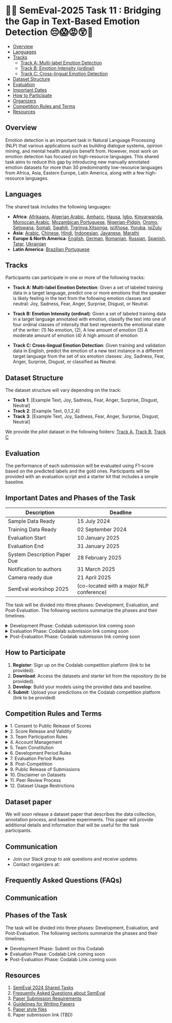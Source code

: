 # 🤗😲  SemEval-2025 Task 11 : Bridging the Gap in Text-Based Emotion Detection 😔😱😡😲🤮

- [Overview](#overview)
- [Languages](#languages)
- [Tracks](#tracks)
  - [Track A: Multi-label Emotion Detection](#track-a-multi-label-emotion-detection)
  - [Track B: Emotion Intensity (ordinal)](#track-b-emotion-intensity-ordinal)
  - [Track C: Cross-lingual Emotion Detection](#track-c-cross-lingual-emotion-detection)
- [Dataset Structure](#dataset-structure)
- [Evaluation](#evaluation)
- [Important Dates](#important-dates)
- [How to Participate](#how-to-participate)
- [Organizers](#organizers)
- [Competition Rules and Terms](#competition-rules-and-terms)
- [Resources](#resources)

## Overview

Emotion detection is an important task in Natural Language Processing (NLP) that various applications such as building dialogue systems, opinion mining, and mental health analysis benefit from. However, most work on emotion detection has focused on high-resource languages. This shared task aims to reduce this gap by introducing new manually annotated emotion datasets for more than 30 predominantly low-resource languages from Africa, Asia, Eastern Europe, Latin America, along with a few high-resource languages.


## Languages

The shared task includes the following languages:

- **Africa**: [Afrikaans](https://en.wikipedia.org/wiki/Afrikaans), [Algerian Arabic](https://en.wikipedia.org/wiki/Algerian_Arabic), [Amharic](https://en.wikipedia.org/wiki/Amharic), [Hausa](https://en.wikipedia.org/wiki/Hausa_language), [Igbo](https://en.wikipedia.org/wiki/Igbo_language), [Kinyarwanda](https://en.wikipedia.org/wiki/Kinyarwanda), [Moroccan Arabic](https://en.wikipedia.org/wiki/Moroccan_Arabic), [Mozambican Portuguese](https://en.wikipedia.org/wiki/Mozambican_Portuguese), [Nigerian-Pidgin](https://en.wikipedia.org/wiki/Nigerian_Pidgin), [Oromo](https://en.wikipedia.org/wiki/Oromo_language), [Setswana](https://en.wikipedia.org/wiki/Tswana_language), [Somali](https://en.wikipedia.org/wiki/Somali_language), [Swahili](https://en.wikipedia.org/wiki/Swahili_language), [Tigrinya](https://en.wikipedia.org/wiki/Tigrinya_language),[Xitsonga](https://en.wikipedia.org/wiki/Tsonga_language), [isiXhosa](https://en.wikipedia.org/wiki/Xhosa_language), [Yoruba](https://en.wikipedia.org/wiki/Yoruba_language), [isiZulu](https://en.wikipedia.org/wiki/Zulu_language)
- **Asia**: [Arabic](https://en.wikipedia.org/wiki/Arabic), [Chinese](https://en.wikipedia.org/wiki/Chinese_language), [Hindi](https://en.wikipedia.org/wiki/Hindi), [Indonesian](https://en.wikipedia.org/wiki/Indonesian_language), [Javanese](https://en.wikipedia.org/wiki/Javanese_language), [Marathi](https://en.wikipedia.org/wiki/Marathi_language)
- **Europe & North America**: [English](https://en.wikipedia.org/wiki/English_language), [German](https://en.wikipedia.org/wiki/German_language), [Romanian](https://en.wikipedia.org/wiki/Romanian_language), [Russian](https://en.wikipedia.org/wiki/Russian_language), [Spanish](https://en.wikipedia.org/wiki/Spanish_language), [Tatar](https://en.wikipedia.org/wiki/Tatar_language), [Ukrainian](https://en.wikipedia.org/wiki/Ukrainian_language)
- **Latin America**: [Brazilian Portuguese](https://en.wikipedia.org/wiki/Brazilian_Portuguese)


## Tracks

Participants can participate in one or more of the following tracks:


- **Track A: Multi-label Emotion Detection**: Given a set of labeled training data in a target language, predict one or more emotions that the speaker is likely feeling in the text from the following emotion classes and neutral: Joy, Sadness, Fear, Anger, Surprise, Disgust, or Neutral.

- **Track B: Emotion Intensity (ordinal)**: Given a set of labeled training data in a target language annotated with emotion, classify the text into one of four ordinal classes of intensity that best represents the emotional state of the writer:
(1) No emotion, (2),  A low amount of emotion (3) A moderate amount of emotion (4) A high amount of emotion

- **Track C: Cross-lingual Emotion Detection**: Given training and validation data in English, predict the emotion of a new text instance in a different target language from the set of six emotion classes: Joy, Sadness, Fear, Anger, Surprise, Disgust, or classified as Neutral.


## Dataset Structure

The dataset structure will vary depending on the track:

- **Track 1**: [Example Text, Joy, Sadness, Fear, Anger, Surprise, Disgust, Neutral]
- **Track 2**: [Example Text, 0,1,2,4]
- **Track 3**: [Example Text, Joy, Sadness, Fear, Anger, Surprise, Disgust, Neutral]

We provide the pilot dataset in the following folders: [Track A](#), [Track B](#), [Track C](#)

## Evaluation

The performance of each submission will be evaluated using F1-score based on the predicted labels and the gold ones. Participants will be provided with an evaluation script and a starter kit that includes a simple baseline.

## Important Dates and Phases of the Task


| Description                   | Deadline                                        |
|-------------------------------|------------------------------------------------|
| Sample Data Ready             | 15 July 2024                                  |
| Training Data Ready           | 02 September 2024                         |
| Evaluation Start              | 10 January 2025                                 |
| Evaluation End                | 31 January 2025                                 |
| System Description Paper Due  | 28 February 2025                               |
| Notification to authors       | 31 March 2025                                   |
| Camera ready due              | 21 April 2025                                   |
| SemEval workshop 2025         | (co-located with a major NLP conference)   |


The task will be divided into three phases: Development, Evaluation, and Post-Evaluation. The following sections summarize the phases and their timelines.


  <details>
    <summary>Development Phase: Codalab submission link coming soon</summary>
    <ul>
      <li>This phase runs from 02 September to 10 January 2024.</li>
      <li>Train (with gold labels) and dev data (without gold labels) will be released for this phase.</li>
      <li>Train and evaluate your model on the dev set via CodaLab.</li>
      <li>Up to 999 submissions are allowed, and the leaderboard is open for you to view your results and those of others.</li>
    </ul>
  </details>

  <details>
    <summary>Evaluation Phase: Codalab submission link coming soon</summary>
    <ul>
      <li>This phase runs from around 10 January to 31 January 2024 (tentative).</li>
      <li>Test data will be released (without gold labels).</li>
      <li>Participants will have the opportunity to evaluate their models on the test data.</li>
      <li>Each team is allowed only one submission. This single submission will be considered your official entry for the competition.</li>
      <li>The leaderboard is disabled and will only be published after the submission deadline.</li>
    </ul>
  </details>

  <details>
    <summary>Post-Evaluation Phase:  Codalab submission link coming soon</summary>
    <ul>
      <li>Starts around 31 January 2024 and never ends.</li>
      <li>In this phase, you can still submit and test your system even after the official competition ends. This way, you can keep improving your work.</li>
      <li>We will make the leaderboard public again so you can see how you are doing compared to others.</li>
      <li>You can use CodaLab to talk with other participants, share ideas, and learn how to make your system better.</li>
    </ul>
  </details>

## How to Participate

1. **Register**: Sign up on the Codalab competition platform (link to be provided).
2. **Download**: Access the datasets and starter kit from the repository (to be provided).
3. **Develop**: Build your models using the provided data and baseline.
4. **Submit**: Upload your predictions on the Codalab competition  platform (link to be provided)


## Competition Rules and Terms
<details>
  <summary>1. Consent to Public Release of Scores</summary>
  <ul>
    <li>By submitting results, you consent to the public release of your scores on:
      <ul>
        <li>the competition website,</li>
        <li>at the designated workshop,</li>
        <li>in associated proceedings.</li>
      </ul>
    </li>
    <li>Task organizers have discretion over the release and choice of metrics.</li>
    <li>Scores may include:
      <ul>
        <li>automatic and manual quantitative judgments,</li>
        <li>qualitative judgments,</li>
        <li>other metrics as deemed appropriate.</li>
      </ul>
    </li>
  </ul>
</details>

<details>
  <summary>2. Score Release and Validity</summary>
  <ul>
    <li>Task organizers reserve the right to withhold scores for:
      <ul>
        <li>incomplete submissions,</li>
        <li>erroneous submissions,</li>
        <li>deceptive submissions,</li>
        <li>rule-violating submissions.</li>
      </ul>
    </li>
    <li>Inclusion of a submission's scores does not constitute endorsement.</li>
  </ul>
</details>

<details>
  <summary>3. Team Participation Rules</summary>
  <ul>
    <li>Participants may be involved in only one team.</li>
    <li>Exceptions may be granted with prior approval from organizers.</li>
  </ul>
</details>

<details>
  <summary>4. Account Management</summary>
  <ul>
    <li>Each team must create and use exactly one account on the designated platform.</li>
  </ul>
</details>

<details>
  <summary>5. Team Constitution</summary>
  <ul>
    <li>Team membership cannot be changed after the evaluation period begins.</li>
  </ul>
</details>

<details>
  <summary>6. Development Period Rules</summary>
  <ul>
    <li>Teams can submit up to 999 submissions.</li>
    <li>Results are visible only to the submitting team.</li>
    <li>Leaderboard is disabled.</li>
    <li>Warnings and errors are visible for each submission.</li>
  </ul>
</details>

<details>
  <summary>7. Evaluation Period Rules</summary>
  <ul>
    <li>Teams are limited to 3 submissions.</li>
    <li>Only the final submission is considered official.</li>
    <li>Warnings and errors are visible for each submission.</li>
  </ul>
</details>

<details>
  <summary>8. Post-Competition</summary>
  <ul>
    <li>Gold labels will be released after the competition.</li>
    <li>Teams are encouraged to report results on all system variants in their description paper.</li>
    <li>Official submission results must be clearly indicated.</li>
  </ul>
</details>

<details>
  <summary>9. Public Release of Submissions</summary>
  <ul>
    <li>Final team submissions may be made public after the evaluation period.</li>
  </ul>
</details>

<details>
  <summary>10. Disclaimer on Datasets</summary>
  <ul>
    <li>Organizers and affiliated institutions provide no warranties on dataset correctness or completeness.</li>
    <li>They are not liable for dataset access or usage.</li>
  </ul>
</details>

<details>
  <summary>11. Peer Review Process</summary>
  <ul>
    <li>Each participant will review another team's system description paper.</li>
  </ul>
</details>

<details>
  <summary>12. Dataset Usage Restrictions</summary>
  <ul>
    <li>Datasets should only be used for scientific or research purposes.</li>
    <li>Any other use is explicitly prohibited.</li>
    <li>Datasets must not be redistributed or shared with third parties.</li>
    <li>Interested parties should be directed to the official website.</li>
  </ul>
</details>

## Dataset paper

We will soon release a dataset paper that describes the data collection, annotation process, and baseline experiments. This paper will provide additional details and information that will be useful for the task participants.


## Communication

- Join our Slack group to ask questions and receive updates. 
- Contact organizers at:

## Frequently Asked Questions (FAQs)


## Communication

## Phases of the Task

The task will be divided into three phases: Development, Evaluation, and Post-Evaluation. The following sections summarize the phases and their timelines.


  <details>
    <summary>Development Phase: Submit on this Codalab</summary>
    <ul>
      <li>This phase runs from 12 September to 20 January 2024.</li>
      <li>Train (with gold labels) and dev data (without gold labels) will be released for this phase.</li>
      <li>Train and evaluate your model on the dev set via CodaLab.</li>
      <li>Up to 999 submissions are allowed, and the leaderboard is open for you to view your results and those of others.</li>
    </ul>
  </details>

  <details>
    <summary>Evaluation Phase: Codalab Link coming soon</summary>
    <ul>
      <li>This phase runs from around 20 January to 31 January 2024 (tentative).</li>
      <li>Test data will be released (without gold labels).</li>
      <li>Participants will have the opportunity to evaluate their models on the test data.</li>
      <li>Each team is allowed only one submission. This single submission will be considered your official entry for the competition.</li>
      <li>The leaderboard is disabled and will only be published after the submission deadline.</li>
    </ul>
  </details>

  <details>
    <summary>Post-Evaluation Phase: Codalab Link coming soon</summary>
    <ul>
      <li>Starts around 31 January 2024 and never ends.</li>
      <li>In this phase, you can still submit and test your system even after the official competition ends. This way, you can keep improving your work.</li>
      <li>We will make the leaderboard public again so you can see how you are doing compared to others.</li>
      <li>You can use CodaLab to talk with other participants, share ideas, and learn how to make your system better.</li>
    </ul>
  </details>



##  Resources

1. [SemEval 2024 Shared Tasks](https://semeval.github.io/SemEval2024/tasks)
2. [Frequently Asked Questions about SemEval](https://semeval.github.io/faq.html)
3. [Paper Submission Requirements](https://semeval.github.io/paper-requirements.html)
4. [Guidelines for Writing Papers](https://semeval.github.io/system-paper-template.html)
5. [Paper style files](https://github.com/acl-org/acl-style-files)
6. Paper submission link (TBD)

